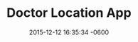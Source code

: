 ---
layout: post
position: 2
title:  "Doctor Location App"
date:   2015-12-12 16:35:34 -0600
categories: jekyll update
project: true
tech: Node, MongoDB, Express, Bootstrap, JQuery, Heroku, Leaflet, Mapbox, Google Geocode
description: Proud of this one! Full-Stack MEAN Application from zero to hero. App for medical insurance providers to see location and number of medical practitioners around any zipcode in the world.
link: http://serene-coast-7290.herokuapp.com
---